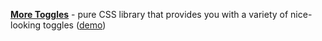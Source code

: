 **[More Toggles](https://github.com/JNKKKK/MoreToggles.css)** - pure CSS library that provides you with a variety of 
nice-looking toggles ([demo](https://jnkkkk.github.io/MoreToggles.css/allToggles.html))
